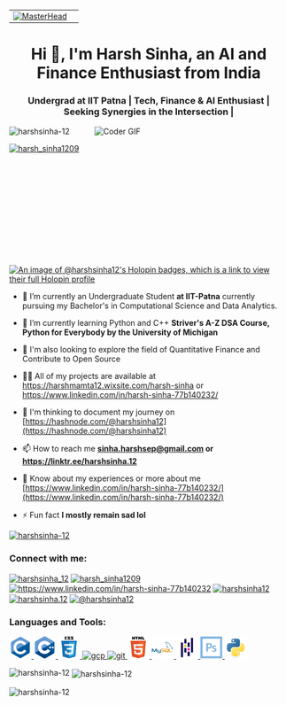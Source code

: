 | | |
| :---: | :---: |
| [![MasterHead](https://indusuni.ac.in/uploads/blogs/iite/Understanding%20the%20Hype%20Around%20Machine%20Learning.gif)](https://rishavchanda.io) |




<h1 align="center">Hi 👋, I'm Harsh Sinha, an AI and Finance Enthusiast from India</h1>
<h3 align="center">Undergrad at IIT Patna | Tech, Finance & AI Enthusiast | Seeking Synergies in the Intersection |</h3>

<img align = "right" alt="Coder GIF" height=250 width=350 src="https://images.squarespace-cdn.com/content/v1/5769fc401b631bab1addb2ab/1541580611624-TE64QGKRJG8SWAIUS7NS/ke17ZwdGBToddI8pDm48kPoswlzjSVMM-SxOp7CV59BZw-zPPgdn4jUwVcJE1ZvWQUxwkmyExglNqGp0IvTJZamWLI2zvYWH8K3-s_4yszcp2ryTI0HqTOaaUohrI8PI6FXy8c9PWtBlqAVlUS5izpdcIXDZqDYvprRqZ29Pw0o/coding-freak.gif" />

<p align="left"> <img src="https://komarev.com/ghpvc/?username=harshsinha-12&label=Profile%20views&color=0e75b6&style=flat" alt="harshsinha-12" /> </p>

<p align="left"> <a href="https://twitter.com/harsh_sinha1209" target="blank"><img src="https://img.shields.io/twitter/follow/harsh_sinha1209?logo=twitter&style=for-the-badge" alt="harsh_sinha1209" /></a> </p>

[![An image of @harshsinha12's Holopin badges, which is a link to view their full Holopin profile](https://holopin.me/harshsinha12)](https://holopin.io/@harshsinha12)

- 🔭 I’m currently an Undergraduate Student **at IIT-Patna** currently pursuing my Bachelor's in Computational Science and Data Analytics.

- 🌱 I’m currently learning Python and C++ **Striver's A-Z DSA Course, Python for Everybody by the University of Michigan**
  
- 🔎 I'm also looking to explore the field of Quantitative Finance and Contribute to Open Source

- 👨‍💻 All of my projects are available at https://harshmamta12.wixsite.com/harsh-sinha or https://www.linkedin.com/in/harsh-sinha-77b140232/

- 📝 I'm thinking to document my journey on [https://hashnode.com/@harshsinha12](https://hashnode.com/@harshsinha12)

- 📫 How to reach me **sinha.harshsep@gmail.com or https://linktr.ee/harshsinha.12**

- 📄 Know about my experiences or more about me [https://www.linkedin.com/in/harsh-sinha-77b140232/](https://www.linkedin.com/in/harsh-sinha-77b140232/)

- ⚡ Fun fact **I mostly remain sad lol**

<p align="left"> <a href="https://github.com/ryo-ma/github-profile-trophy"><img src="https://github-profile-trophy.vercel.app/?username=harshsinha-12" alt="harshsinha-12" /></a> </p>

<h3 align="left">Connect with me:</h3>
<p align="left">
<a href="https://dev.to/harshsinha_12" target="blank"><img align="center" src="https://raw.githubusercontent.com/rahuldkjain/github-profile-readme-generator/master/src/images/icons/Social/devto.svg" alt="harshsinha_12" height="30" width="40" /></a>
<a href="https://twitter.com/harsh_sinha1209" target="blank"><img align="center" src="https://raw.githubusercontent.com/rahuldkjain/github-profile-readme-generator/master/src/images/icons/Social/twitter.svg" alt="harsh_sinha1209" height="30" width="40" /></a>
<a href="https://linkedin.com/in/https://www.linkedin.com/in/harsh-sinha-77b140232" target="blank"><img align="center" src="https://raw.githubusercontent.com/rahuldkjain/github-profile-readme-generator/master/src/images/icons/Social/linked-in-alt.svg" alt="https://www.linkedin.com/in/harsh-sinha-77b140232" height="30" width="40" /></a>
<a href="https://kaggle.com/harshsinha12" target="blank"><img align="center" src="https://raw.githubusercontent.com/rahuldkjain/github-profile-readme-generator/master/src/images/icons/Social/kaggle.svg" alt="harshsinha12" height="30" width="40" /></a>
<a href="https://instagram.com/harshsinha.12" target="blank"><img align="center" src="https://raw.githubusercontent.com/rahuldkjain/github-profile-readme-generator/master/src/images/icons/Social/instagram.svg" alt="harshsinha.12" height="30" width="40" /></a>
<a href="https://hashnode.com/@harshsinha12" target="blank"><img align="center" src="https://raw.githubusercontent.com/rahuldkjain/github-profile-readme-generator/master/src/images/icons/Social/hashnode.svg" alt="@harshsinha12" height="30" width="40" /></a>
</p>

<h3 align="left">Languages and Tools:</h3>
<p align="left"> <a href="https://www.cprogramming.com/" target="_blank" rel="noreferrer"> <img src="https://raw.githubusercontent.com/devicons/devicon/master/icons/c/c-original.svg" alt="c" width="40" height="40"/> </a> <a href="https://www.w3schools.com/cpp/" target="_blank" rel="noreferrer"> <img src="https://raw.githubusercontent.com/devicons/devicon/master/icons/cplusplus/cplusplus-original.svg" alt="cplusplus" width="40" height="40"/> </a> <a href="https://www.w3schools.com/css/" target="_blank" rel="noreferrer"> <img src="https://raw.githubusercontent.com/devicons/devicon/master/icons/css3/css3-original-wordmark.svg" alt="css3" width="40" height="40"/> </a> <a href="https://cloud.google.com" target="_blank" rel="noreferrer"> <img src="https://www.vectorlogo.zone/logos/google_cloud/google_cloud-icon.svg" alt="gcp" width="40" height="40"/> </a> <a href="https://git-scm.com/" target="_blank" rel="noreferrer"> <img src="https://www.vectorlogo.zone/logos/git-scm/git-scm-icon.svg" alt="git" width="40" height="40"/> </a> <a href="https://www.w3.org/html/" target="_blank" rel="noreferrer"> <img src="https://raw.githubusercontent.com/devicons/devicon/master/icons/html5/html5-original-wordmark.svg" alt="html5" width="40" height="40"/> </a> <a href="https://www.mysql.com/" target="_blank" rel="noreferrer"> <img src="https://raw.githubusercontent.com/devicons/devicon/master/icons/mysql/mysql-original-wordmark.svg" alt="mysql" width="40" height="40"/> </a> <a href="https://pandas.pydata.org/" target="_blank" rel="noreferrer"> <img src="https://raw.githubusercontent.com/devicons/devicon/2ae2a900d2f041da66e950e4d48052658d850630/icons/pandas/pandas-original.svg" alt="pandas" width="40" height="40"/> </a> <a href="https://www.photoshop.com/en" target="_blank" rel="noreferrer"> <img src="https://raw.githubusercontent.com/devicons/devicon/master/icons/photoshop/photoshop-line.svg" alt="photoshop" width="40" height="40"/> </a> <a href="https://www.python.org" target="_blank" rel="noreferrer"> <img src="https://raw.githubusercontent.com/devicons/devicon/master/icons/python/python-original.svg" alt="python" width="40" height="40"/> </a> </p>

<p><img align="left" src="https://github-readme-stats.vercel.app/api/top-langs?username=harshsinha-12&show_icons=true&locale=en&layout=compact" alt="harshsinha-12" /></p>

<p>&nbsp;<img align="center" src="https://github-readme-stats.vercel.app/api?username=harshsinha-12&show_icons=true&locale=en" alt="harshsinha-12" /></p>

<p><img align="center" src="https://github-readme-streak-stats.herokuapp.com/?user=harshsinha-12&" alt="harshsinha-12" /></p>
